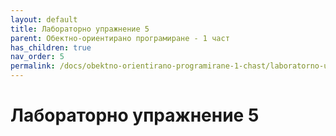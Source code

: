 ```yaml
---
layout: default
title: Лабораторно упражнение 5
parent: Обектно-ориентирано програмиране - 1 част
has_children: true
nav_order: 5
permalink: /docs/obektno-orientirano-programirane-1-chast/laboratorno-uprazhnenie-5
---
```

# Лабораторно упражнение 5

